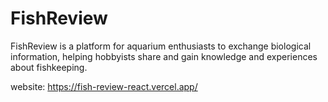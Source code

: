 # FishReview

FishReview is a platform for aquarium enthusiasts to exchange biological information, helping hobbyists share and gain knowledge and experiences about fishkeeping.

website: https://fish-review-react.vercel.app/
